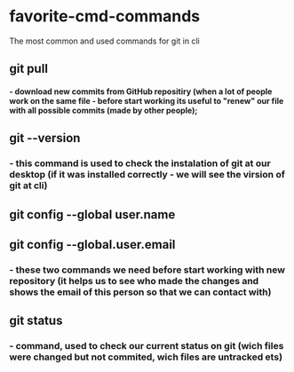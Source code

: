 # favorite-cmd-commands
The most common and used commands for git in cli
## git pull 
#### - download new commits from GitHub repositiry (when a lot of people work on the same file - before start working its useful to "renew" our file with all possible commits (made by other people);

## git --version
### - this command is used to check the instalation of git at our desktop (if it was installed correctly - we will see the virsion of git at cli)

## git config --global user.name
## git config --global.user.email
### - these two commands we need before start working with new repository (it helps us to see who made the changes and shows the email of this person so that we can contact with)

## git status
### - command, used to check our current status on git (wich files were changed but not commited, wich files are untracked ets)

